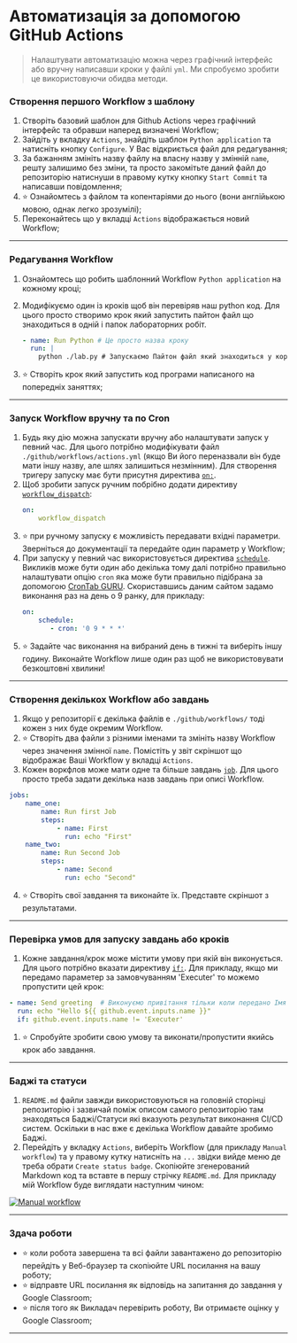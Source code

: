 # Автоматизація за допомогою GitHub Actions
> Налаштувати автоматизацію можна через графічний інтерфейс або вручну написавши кроки у файлі `yml`. Ми спробуємо зробити це використовуючи обидва методи.

### Створення першого Workflow з шаблону
1. Створіть базовий шаблон для Github Actions через графічний інтерфейс та обравши наперед визначені Workflow;
1. Зайдіть у вкладку `Actions`, знайдіть шаблон `Python application` та натисніть кнопку `Configure`. У Вас відкриється файл для редагування;
1. За бажанням змініть назву файлу на власну назву у змінній `name`, решту залишимо без зміни, та просто закомітьте даний файл до репозиторію натиснуши в правому кутку кнопку `Start Commit` та написавши повідомлення;
2. :star: Ознайомтесь з файлом та копентаріями до нього (вони англійькою мовою, однак легко зрозумілі);
3. Переконайтесь що у вкладці `Actions` відображається новий Workflow;
---

### Редагування Workflow
1. Ознайомтесь що робить шаблонний Workflow `Python application` на кожному кроці;
1. Модифікуємо один із кроків щоб він перевіряв наш python код. Для цього просто створимо крок який запустить пайтон файл що знаходиться в одній і папок лабораторних робіт.
    ```yml
    - name: Run Python # Це просто назва кроку
      run: |
        python ./lab.py # Запускаємо Пайтон файл який знаходиться у кореневій папці
    ```

2. :star: Cтворіть крок який запустить код програми написаного на попередніх заняттях;
---

### Запуск Workflow вручну та по Cron
1. Будь яку дію можна запускати вручну або налаштувати запуск у певний час. Для цього потрібно модифікувати файл `./github/workflows/actions.yml` (якщо Ви його переназвали він буде мати іншу назву, але шлях залишиться незмінним). Для створення тригеру запуску має бути присутня директива [`on:`](https://docs.github.com/en/actions/using-workflows/workflow-syntax-for-github-actions#on). 
1. Щоб зробити запуск ручним побрібно додати директиву [`workflow_dispatch`](https://docs.github.com/en/actions/using-workflows/workflow-syntax-for-github-actions#onworkflow_dispatchinputs):
    ```yml
    on:
        workflow_dispatch
    ```
1. :star: при ручному запуску є можливість передавати вхідні параметри. Зверніться до документації та передайте один параметр у Workflow;
1. При запуску у певний час використовується директива [`schedule`](https://docs.github.com/en/actions/using-workflows/workflow-syntax-for-github-actions#onschedule). Викликів може бути один або декілька тому далі потрібно правильно налаштувати опцію `cron` яка може бути правильно підібрана за допомогою [CronTab GURU](https://crontab.guru/). Скориставшись даним сайтом задамо виконання раз на день о 9 ранку, для прикладу:
    ```yml
    on:
        schedule:
           - cron: '0 9 * * *'
    ```
2. :star: Задайте час виконання на вибраний день в тижні та виберіть іншу годину. Виконайте Workflow лише один раз щоб не використовувати безкоштовні хвилини!
---

### Створення декількох Workflow або завдань 
1. Якщо у репозиторії є декілька файлів e `./github/workflows/` тоді кожен з них буде окремим Workflow.  
2. :star: Створіть два файли з різними іменами та змініть назву Workflow через значення змінної `name`. Помістіть у звіт скріншот що відображає Ваші Workflow у вкладці `Actions`.
3. Кожен воркфлов може мати одне та більше завдань [`job`](https://docs.github.com/en/actions/using-workflows/workflow-syntax-for-github-actions#jobs). Для цього просто треба задати декілька назв завдань при описі Workflow.
```yml
jobs:
    name_one:
        name: Run first Job
        steps:
            - name: First
              run: echo "First"
    name_two:
        name: Run Second Job 
        steps:
            - name: Second
              run: echo "Second"
```
4. :star: Створіть свої завдання та виконайте їх. Представте скріншот з результатами.
---

### Перевірка умов для запуску завдань або кроків
1. Кожне завдання/крок може містити умову при якій він виконується. Для цього потрібно вказати директиву [`if:`](https://docs.github.com/en/actions/using-workflows/workflow-syntax-for-github-actions#jobsjob_idif). Для прикладу, якщо ми передамо параметер за замовчуванням 'Executer' то можемо пропустити цей крок:
```yml
- name: Send greeting  # Виконуємо привітання тільки коли передано Імя
  run: echo "Hello ${{ github.event.inputs.name }}"
  if: github.event.inputs.name != 'Executer'
```
1. :star: Спробуйте зробити свою умову та виконати/пропустити якийсь крок або завдання.
---

### Баджі та статуси
1. `README.md` файли завжди використовуються на головній сторінці репозиторію і зазвичай поміж описом самого репозиторію там знаходяться Баджі/Статуси які вказують результат виконання CI/CD систем. Оскільки в нас вже є декілька Workflow давайте зробимо Баджі.
2. Перейдіть у вкладку `Actions`, виберіть Workflow (для прикладу `Manual workflow`) та у правому кутку натисніть на `...` звідки вийде меню де треба обрати `Create status badge`. Скопіюйте згенерований Markdown код та вставте в першу стрічку `README.md`. Для прикладу мій Workflow буде виглядати наступним чином:
 
[![Manual workflow](https://github.com/BobasB/it_college/actions/workflows/manual.yml/badge.svg)](https://github.com/BobasB/it_college/actions/workflows/manual.yml)

---

### Здача роботи
- :star: коли робота завершена та всі файли завантажено до репозиторію перейдіть у Веб-браузер та скопіюйте URL посилання на вашу роботу;
- :star: відправте URL посилання як відповідь на запитання до завдання у Google Classroom;
- :star: після того як Викладач перевірить роботу, Ви отримаєте оцінку у Google Classroom;
---